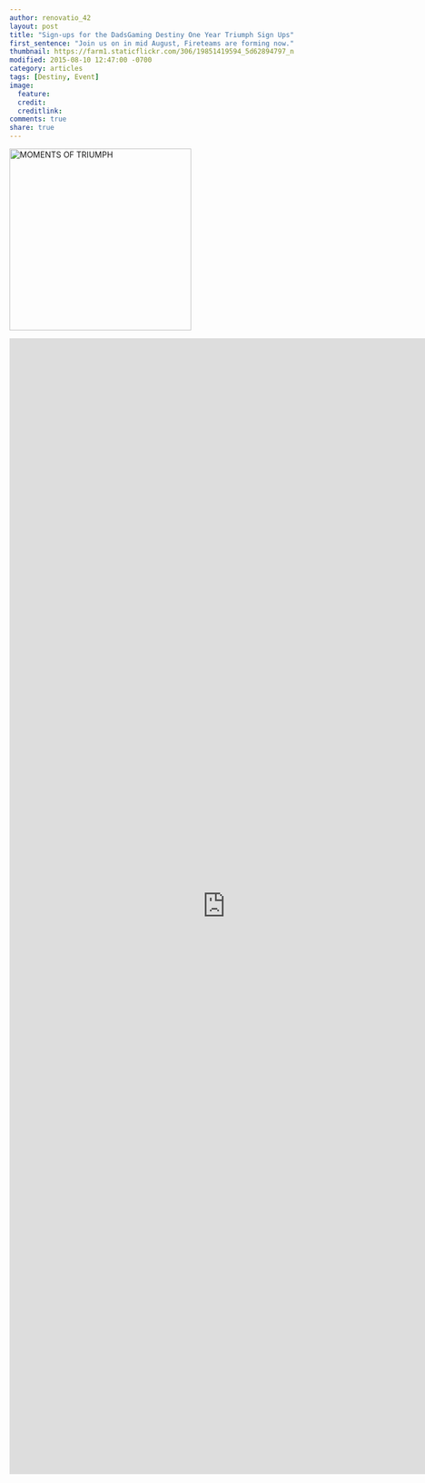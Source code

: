 ```yaml
---
author: renovatio_42
layout: post
title: "Sign-ups for the DadsGaming Destiny One Year Triumph Sign Ups"
first_sentence: "Join us on in mid August, Fireteams are forming now."
thumbnail: https://farm1.staticflickr.com/306/19851419594_5d62894797_n.jpg
modified: 2015-08-10 12:47:00 -0700
category: articles
tags: [Destiny, Event]
image:
  feature: 
  credit: 
  creditlink: 
comments: true
share: true
---
```


<a data-flickr-embed="true"  href="https://www.flickr.com/photos/126304189@N08/19851419594/in/dateposted-public/" title="MOMENTS OF TRIUMPH"><img src="https://farm1.staticflickr.com/306/19851419594_5d62894797_n.jpg" width="320" height="320" alt="MOMENTS OF TRIUMPH"></a><script async src="//embedr.flickr.com/assets/client-code.js" charset="utf-8"></script>

<iframe src="https://docs.google.com/forms/d/1KzfLon2QtTvQSn1WvwdGXfvtg0KsPoqhAsRAnSx2gZs/viewform?embedded=true" width="760" height="2000" frameborder="0" marginheight="0" marginwidth="0">Loading...</iframe>

